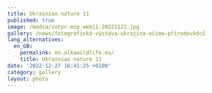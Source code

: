```yaml
---
title: Ukrainian nature 11
published: true
image: /media/sotpr-mzp_web11-20221121.jpg
gallery: /news/fotografická-výstava-ukrajina-očima-přírodovědců
lang_alternatives:
  en_GB:
    permalink: en.alkawildlife.eu/
    title: Ukrainian nature 11
date: '2022-12-27 16:41:25 +0100'
category: gallery
layout: photo
---
```


